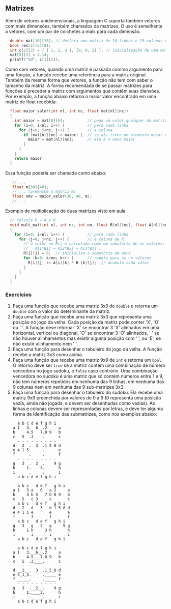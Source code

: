## Matrizes

Além de vetores unidimensionais, a linguagem C suporta também vetores com mais dimensões, também chamados de matrizes.
O uso é semelhante a vetores, com um par de colchetes a mais para cada dimensão.
```c
  double mat[10][15]; // declara uma matriz de 10 linhas e 15 colunas de números double
  bool res[2][6][8];
  int c[2][3] = { { 1, 2, 3 }, {9, 8, 2} }; // inicialização de uma matriz (chaves para cada dimensão)
  mat[5][2] = 3.14;
  printf("%d", c[1][2]);
```

Como com vetores, quando uma matriz é passada commo argumento para uma função, a função recebe uma referência para a matriz original.
Também da mesma forma que vetores, a função não tem com saber o tamanho da matriz.
A forma recomendada de se passar matrizes para funções é preceder a matriz com argumentos que contêm suas diensões.
Por exemplo, a função abaixo retorna o maior valor encontrado em uma matriz de float recebida:
```c
  float maior_valor(int nl, int nc, float mat[nl][nc])
  {
    int maior = mat[0][0];          // pega um valor qualquer da matriz para comparar com os demais
    for (i=0; i<nl; i++) {          // para cada linha
      for (j=0; j<nc; j++) {        // e coluna
        if (mat[nl][nc] > maior) {  // se ali tiver um elemento maior que o maior até agora
          maior = mat[nl][nc];      // ele é o novo maior
        }
      }
    }
    return maior;
  }
```
Essa função poderia ser chamada como abaixo:
```c
   // ...
   float m[30][40];
   // ... (preenche a matriz m)
   float omv = maior_valor(30, 40, m);
   // ...
```

Exemplo de multiplicação de duas matrizes visto em aula:
```c
  // calcula R = A x B
  void mult_mat(int nl, int nc, int nn, float R[nl][nc], float A[nl][nn], float B[nn][nc])
  {
    for (i=0; i<nl; i++) {          // para cada linha
      for (j=0; j<nc; j++) {        // e coluna de R
        // o valor em Rij é calculado como um somatório de nn valores:
        //   Ai1*B1j + Ai2*B2j + Ai3*B3j ...
        R[i][j] = 0;  // inicializa o somatório em zero
        for (k=0; k<nn; k++) {      // repete para os nn valores
          R[i][j] += A[i][k] * B [k][j];  // acumula cada valor
        }
      }
    }
  }
```
    

### Exercícios

1. Faça uma função que recebe uma matriz 3x3 de `double` e retorna um `double` com o valor do determinante da matriz.
1. Faça uma função que recebe uma matriz 3x3 que representa uma posição no jogo da velha. Cada posição da matriz pode conter 'X', 'O' ou ' '.
   A função deve retornar 'X' se encontrar 3 'X' alinhados em uma horizontal, vertical ou diagonal, 'O' se encontrar 3 'O' alinhados, ' ' se não houver alinhamentos mas existir alguma posição com ' ', ou 'E', se não existir alinhamento nem ' '.
1. Faça uma função para desenhar o tabuleiro do jogo da velha. A função recebe a matriz 3x3 como acima.
1. Faça uma função que recebe uma matriz 9x9 de `int` e retorna um `bool`.
   O retorno deve ser `true` se a matriz contém uma combinação de número vencedora no jogo sudoku, e `false` caso contrário.
   Uma combinação vencedora no sudoku é uma matriz que só contém números entre 1 e 9, não tem números repetidos em nenhuma das 9 linhas, em nenhuma das 9 colunas nem em nenhuma das 9 sub-matrizes 3x3.
1. Faça uma função para desenhar o tabuleiro do sudoku. Ela recebe uma matriz 9x9 preenchida por valores de 0 a 9 (0 representa uma posição vazia, ainda não jogada, e devem ser desenhadas como vazias). As linhas e colunas devem ser representadas por letras, e deve ter alguma forma de identificação das submatrizes, como nos exemplos abaixo:
   ```
     a b c d e f g h i
   a 1   3.  6  .2     a
   b     4.5   7.8 9   b
   c   5  .3    .      c
     - - - - - - - - -
   d   2  .  3  .1 5 8 d
   e 4 1 5.     .      e
   f      .     .      f
     - - - - - - - - -
   g   3  .  2  .    9 g
   h     1.    3.      h
   i      .     .      i
     a b c d e f g h i
   ```
   ```
     a b c   d e f   g h i
   a 1   3 a   6   a 2     a
   b     4 b 5   7 b 8 9   b
   c   5   c 3     c       c
     a b c   d e f   g h i
   d   2   d   3   d 1 5 8 d
   e 4 1 5 e       e       e
   f       f       f       f
     a b c   d e f   g h i
   g   3   g   2   g     9 g
   h     1 h     3 h       h
   i       i       i       i
     a b c   d e f   g h i
   ```
   ```
     a b c d e f g h i
   a 1   3.__6__.2     a
   b     4.5___7.8 9   b
   c   5  .3____.      c
     - - - - - - - - -
   d __2__.  3  .1_5_8 d
   e 4_1_5.     ._____ e
   f _____.     ._____ f
     - - - - - - - - -
   g   3  .__2__.    9 g
   h     1.____3.      h
   i      ._____.      i
     a b c d e f g h i
   ```
